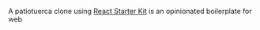 
A patiotuerca clone using  [React Starter Kit](https://www.reactstarterkit.com) is an opinionated boilerplate for web
